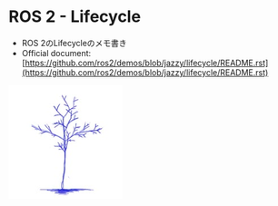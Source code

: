 # ROS 2 - Lifecycle
- ROS 2のLifecycleのメモ書き
- Official document: [https://github.com/ros2/demos/blob/jazzy/lifecycle/README.rst](https://github.com/ros2/demos/blob/jazzy/lifecycle/README.rst)

![](../../images/BlueTreeIcon_200x200.jpg)
